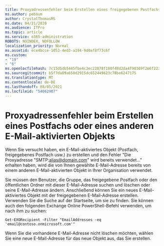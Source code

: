 ```yaml
---
title: Proxyadressenfehler beim Erstellen eines freigegebenen Postfachs
ms.author: pebaum
author: CrystalThomasMS
ms.date: 04/21/2020
ms.audience: ITPro
ms.topic: article
ms.service: o365-administration
ROBOTS: NOINDEX, NOFOLLOW
localization_priority: Normal
ms.assetid: ece4bcce-1053-4ed3-a194-9d0af8f73c6f
ms.custom:
- "19"
- "6"
ms.openlocfilehash: 7c15d5db5445fbe4c3ec22878f180f48d2da4f90369f2e6f223916646eb19c12
ms.sourcegitcommit: b5f7da89a650d2915dc652449623c78be6247175
ms.translationtype: MT
ms.contentlocale: de-DE
ms.lasthandoff: 08/05/2021
ms.locfileid: "54062907"
---
```

# <a name="proxy-address-error-while-creating-a-mailbox-or-other-email-enabled-object"></a>Proxyadressenfehler beim Erstellen eines Postfachs oder eines anderen E-Mail-aktivierten Objekts

Wenn Sie versucht haben, ein E-Mail-aktiviertes Objekt (Postfach, freigegebenes Postfach usw.) zu erstellen und den Fehler "Die Proxyadresse "SMTP:alias@domain.com" wird bereits verwendet..." erhalten haben, wird die von Ihnen gewählte E-Mail-Adresse bereits von einem anderen E-Mail-aktivierten Objekt in Ihrer Organisation verwendet.
  
Sie müssen den Benutzer, die Gruppe, das freigegebene Postfach oder den öffentlichen Ordner mit dieser E-Mail-Adresse suchen und löschen oder seine E-Mail-Adresse ändern. Anschließend können Sie ein neues E-Mail-aktiviertes Objekt mit der freigegebenen E-Mail-Adresse erstellen. Verwenden Sie die Suche auf der Startseite, um sie zu finden. Sie können auch den folgenden Exchange Online PowerShell-Befehl verwenden, um nach ihm zu suchen:

`
    Get-EXORecipient -Filter "EmailAddresses -eq 'email@contoso.onmicrosoft.com'"
`
  
Wenn Sie die vorhandene E-Mail-Adresse nicht löschen möchten, wählen Sie eine neue E-Mail-Adresse für das neue Objekt aus, das Sie erstellen.
  